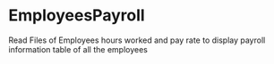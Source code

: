 # EmployeesPayroll
Read Files of Employees hours worked and pay rate to display payroll information table of all the employees
